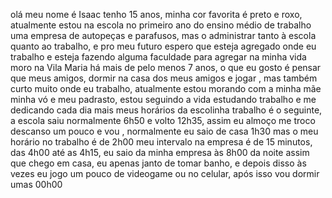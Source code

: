 olá meu nome é Isaac tenho 15 anos, minha cor favorita é preto e roxo, atualmente estou na escola no primeiro ano do ensino médio de trabalho uma empresa de autopeças e parafusos, mas o administrar tanto à escola quanto ao trabalho, e pro meu futuro espero que esteja agregado onde eu trabalho e esteja fazendo alguma faculdade para agregar na minha vida
moro na Vila Maria há mais de pelo menos 7 anos, o que eu gosto é pensar que meus amigos,  dormir na casa dos meus amigos  e jogar , mas também curto muito onde eu trabalho, atualmente estou morando com a minha mãe minha vó e meu padrasto, estou seguindo a vida estudando trabalho e me dedicando cada dia mais 
meus horários da escolinha trabalho é o seguinte, a escola saiu normalmente 6h50 e volto 12h35, assim eu almoço me troco descanso um pouco e vou , normalmente eu saio de casa 1h30 mas o meu horário no trabalho é de 2h00 meu intervalo na empresa é de 15 minutos, das 4h00 até as 4h15, eu saio da minha empresa às 8h00 da noite
assim que chego em casa, eu apenas janto de tomar banho, e depois disso às vezes eu jogo um pouco de videogame ou no celular, após isso vou dormir umas 00h00
